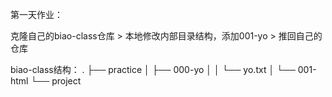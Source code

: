 第一天作业：

克隆自己的biao-class仓库 > 本地修改内部目录结构，添加001-yo > 推回自己的仓库

biao-class结构：
.
├── practice
│   ├── 000-yo
│   │   └── yo.txt
│   └── 001-html
└── project